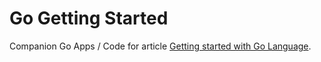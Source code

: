# Go Getting Started

Companion Go Apps / Code for article [Getting started with Go Language](https://www.ticklint.com/go-getting-started/).


